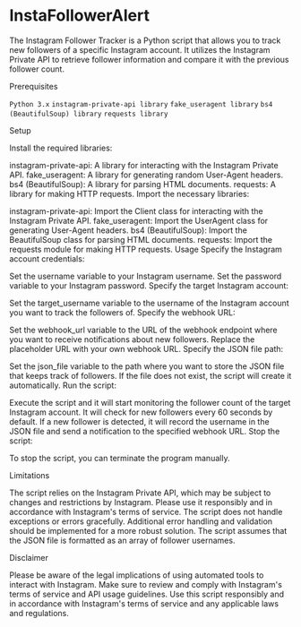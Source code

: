 # InstaFollowerAlert

The Instagram Follower Tracker is a Python script that allows you to track new followers of a specific Instagram account. It utilizes the Instagram Private API to retrieve follower information and compare it with the previous follower count.

Prerequisites


`Python 3.x`
`instagram-private-api library`
`fake_useragent library`
`bs4 (BeautifulSoup) library`
`requests library`


Setup


Install the required libraries:

instagram-private-api: A library for interacting with the Instagram Private API.
fake_useragent: A library for generating random User-Agent headers.
bs4 (BeautifulSoup): A library for parsing HTML documents.
requests: A library for making HTTP requests.
Import the necessary libraries:

instagram-private-api: Import the Client class for interacting with the Instagram Private API.
fake_useragent: Import the UserAgent class for generating User-Agent headers.
bs4 (BeautifulSoup): Import the BeautifulSoup class for parsing HTML documents.
requests: Import the requests module for making HTTP requests.
Usage
Specify the Instagram account credentials:

Set the username variable to your Instagram username.
Set the password variable to your Instagram password.
Specify the target Instagram account:

Set the target_username variable to the username of the Instagram account you want to track the followers of.
Specify the webhook URL:

Set the webhook_url variable to the URL of the webhook endpoint where you want to receive notifications about new followers.
Replace the placeholder URL with your own webhook URL.
Specify the JSON file path:

Set the json_file variable to the path where you want to store the JSON file that keeps track of followers.
If the file does not exist, the script will create it automatically.
Run the script:

Execute the script and it will start monitoring the follower count of the target Instagram account.
It will check for new followers every 60 seconds by default.
If a new follower is detected, it will record the username in the JSON file and send a notification to the specified webhook URL.
Stop the script:

To stop the script, you can terminate the program manually.



Limitations


The script relies on the Instagram Private API, which may be subject to changes and restrictions by Instagram. Please use it responsibly and in accordance with Instagram's terms of service.
The script does not handle exceptions or errors gracefully. Additional error handling and validation should be implemented for a more robust solution.
The script assumes that the JSON file is formatted as an array of follower usernames.


Disclaimer


Please be aware of the legal implications of using automated tools to interact with Instagram. Make sure to review and comply with Instagram's terms of service and API usage guidelines.
Use this script responsibly and in accordance with Instagram's terms of service and any applicable laws and regulations.




